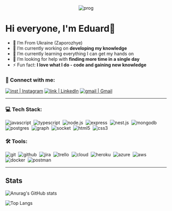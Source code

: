 <div align="center">
  <img alt="prog" src="https://github.com/eduard-ops/my-profile/blob/main/assets/front-end-skills.png"/>
</div>

# Hi everyone, I'm Eduard👋

- 🌆 I’m From Ukraine (Zaporozhye)
- 🔭 I’m currently working on **developing my knowledge**
- 🌱 I’m currently learning everything I can get my hands on
- 🤔 I’m looking for help with **finding more time in a single day**
- ⚡ Fun fact: **I love what I do - code and gaining new knowledge**

### 🤝 Connect with me:

[<img alt="inst | Instagram" src="https://img.shields.io/badge/instagram-E4405F.svg?&style=for-the-badge&logo=instagram&logoColor=white" />][instagram]
[<img alt="link | LinkedIn" src="https://img.shields.io/badge/linkedin-0077B5.svg?&style=for-the-badge&logo=linkedin&logoColor=white" />][linkedin]
[<img alt="gmail | Gmail" src="https://img.shields.io/badge/Gmail-D14836?style=for-the-badge&logo=gmail&logoColor=white" />][gmail]

---

### 💻 Tech Stack:

<img alt="javascript" src="https://img.shields.io/badge/javascript-F7DF1E.svg?&style=for-the-badge&logo=javascript&logoColor=fff" />&nbsp;
<img alt="typescript" src="https://img.shields.io/badge/typescript-007ACC.svg?&style=for-the-badge&logo=typescript&logoColor=fff" />&nbsp;
<img alt="node.js" src="https://img.shields.io/badge/node.js-90C53F.svg?&style=for-the-badge&logo=node.js&logoColor=fff" />&nbsp;
<img alt="express" src="https://img.shields.io/badge/express.js-%23404d59.svg?style=for-the-badge&logo=express&logoColor=%2361DAFB" />&nbsp;
<img alt="nest.js" src="https://img.shields.io/badge/nestjs-%23E0234E.svg?style=for-the-badge&logo=nestjs&logoColor=white" />&nbsp;
<img alt="mongodb" src="https://img.shields.io/badge/mongodb-26A944.svg?&style=for-the-badge&logo=mongodb&logoColor=fff" />&nbsp;
<img alt="postgres" src="https://img.shields.io/badge/postgres-%23316192.svg?style=for-the-badge&logo=postgresql&logoColor=white" />&nbsp;
<img alt="graph" src="https://img.shields.io/badge/-GraphQL-E10098?style=for-the-badge&logo=graphql&logoColor=white" />&nbsp;
<img alt="socket" src="https://img.shields.io/badge/Socket.io-black?style=for-the-badge&logo=socket.io&badgeColor=010101" />&nbsp;
<img alt="html5" src="https://img.shields.io/badge/html-E34F26.svg?&style=for-the-badge&logo=html5&logoColor=fff" />&nbsp;
<img alt="css3" src="https://img.shields.io/badge/css-1572B6.svg?&style=for-the-badge&logo=css3&logoColor=fff" />&nbsp;

### 🛠 Tools:

<img alt="git" src="https://img.shields.io/badge/git-F05033.svg?&style=for-the-badge&logo=git&logoColor=fff" />&nbsp;
<img alt="github" src="https://img.shields.io/badge/github-000.svg?&style=for-the-badge&logo=github&logoColor=fff" />&nbsp;
<img alt="jira" src="https://img.shields.io/badge/jira-%230A0FFF.svg?style=for-the-badge&logo=jira&logoColor=white" />&nbsp;
<img alt="trello" src="https://img.shields.io/badge/Trello-%23026AA7.svg?style=for-the-badge&logo=Trello&logoColor=white" />&nbsp;
<img alt="cloud" src="https://img.shields.io/badge/GoogleCloud-%234285F4.svg?style=for-the-badge&logo=google-cloudlogoColor=white"/>&nbsp;
<img alt="heroku" src="https://img.shields.io/badge/heroku-5920B1.svg?&style=for-the-badge&logo=heroku&logoColor=fff" />&nbsp;
<img alt="azure" src="https://img.shields.io/badge/azure-%230072C6.svg?style=for-the-badge&logo=microsoftazure&logoColor=white" />&nbsp;
<img alt="aws" src="https://img.shields.io/badge/AWS-%23FF9900.svg?style=for-the-badge&logo=amazon-aws&logoColor=white" />&nbsp;
<img alt="docker" src="https://img.shields.io/badge/docker-%230db7ed.svg?style=for-the-badge&logo=docker&logoColor=white" />&nbsp;
<img alt="postman" src="https://img.shields.io/badge/Postman-FF6C37?style=for-the-badge&logo=postman&logoColor=white" />&nbsp;

---

## Stats

![Anurag's GitHub stats](https://github-readme-stats.vercel.app/api?username=eduard-ops)

![Top Langs](https://github-readme-stats.vercel.app/api/top-langs/?username=eduard-ops&layout=compact)

[instagram]: https://www.instagram.com/edikpustynnik/
[linkedin]: https://www.linkedin.com/in/eduard-pustynnik-aa9a331a7/
[gmail]: mailto:epustynnik@gmail.com
